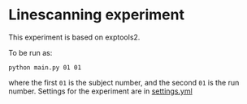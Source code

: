 # Linescanning experiment

This experiment is based on exptools2. 

To be run as:

```python main.py 01 01```

where the first `01` is the subject number, and the second `01` is the run number. Settings for the experiment are in [settings.yml](settings.yml)